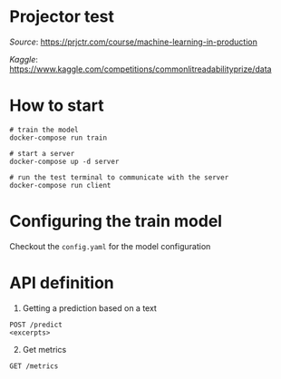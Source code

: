 # Projector test
_Source_: https://prjctr.com/course/machine-learning-in-production

_Kaggle_: https://www.kaggle.com/competitions/commonlitreadabilityprize/data

# How to start
```
# train the model
docker-compose run train

# start a server
docker-compose up -d server

# run the test terminal to communicate with the server
docker-compose run client
```

# Configuring the train model
Checkout the `config.yaml` for the model configuration

# API definition

1. Getting a prediction based on a text
```
POST /predict
<excerpts>
```

2. Get metrics
```
GET /metrics
```
